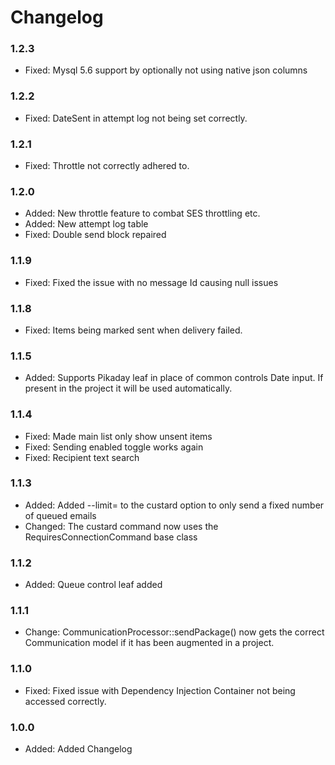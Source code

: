 # Changelog

### 1.2.3

* Fixed: Mysql 5.6 support by optionally not using native json columns

### 1.2.2

* Fixed:    DateSent in attempt log not being set correctly.

### 1.2.1

* Fixed:    Throttle not correctly adhered to.

### 1.2.0

* Added:    New throttle feature to combat SES throttling etc.
* Added:    New attempt log table
* Fixed:    Double send block repaired

### 1.1.9

* Fixed:	Fixed the issue with no message Id causing null issues

### 1.1.8

* Fixed:	Items being marked sent when delivery failed.

### 1.1.5

* Added:        Supports Pikaday leaf in place of common controls Date input. If present in the project it will be used automatically.

### 1.1.4

* Fixed:        Made main list only show unsent items
* Fixed:        Sending enabled toggle works again
* Fixed:        Recipient text search

### 1.1.3

* Added:	Added --limit= to the custard option to only send a fixed number of queued emails
* Changed:	The custard command now uses the RequiresConnectionCommand base class

### 1.1.2

* Added:	Queue control leaf added

### 1.1.1

* Change:	CommunicationProcessor::sendPackage() now gets the correct Communication model if it has been
		augmented in a project.

### 1.1.0

* Fixed:        Fixed issue with Dependency Injection Container not being accessed correctly.

### 1.0.0

* Added:        Added Changelog
